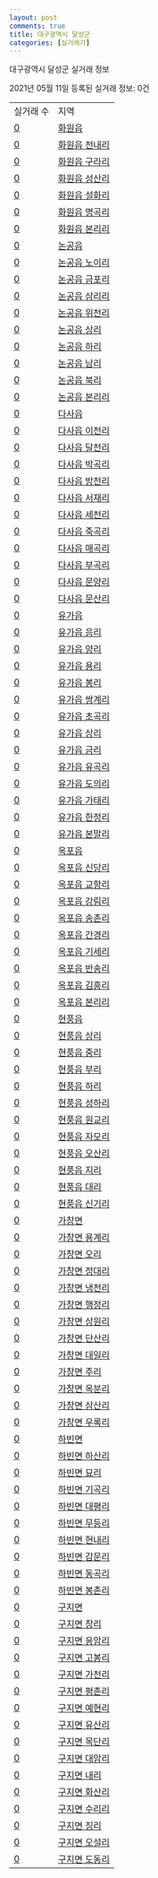 ```yaml
---
layout: post
comments: true
title: 대구광역시 달성군
categories: [실거래가]
---
```


대구광역시 달성군 실거래 정보

2021년 05월 11일 등록된 실거래 정보: 0건


<table>
  <tr>
    <td>실거래 수</td>
    <td>지역</td>
  </tr>

  
  <tr>
    <td><a href="2771025000.html">0</a></td>
    <td><a href="2771025000.html">화원읍</a></td>
  </tr>
    

  <tr>
    <td><a href="2771025021.html">0</a></td>
    <td><a href="2771025021.html">화원읍 천내리</a></td>
  </tr>
    

  <tr>
    <td><a href="2771025022.html">0</a></td>
    <td><a href="2771025022.html">화원읍 구라리</a></td>
  </tr>
    

  <tr>
    <td><a href="2771025023.html">0</a></td>
    <td><a href="2771025023.html">화원읍 성산리</a></td>
  </tr>
    

  <tr>
    <td><a href="2771025024.html">0</a></td>
    <td><a href="2771025024.html">화원읍 설화리</a></td>
  </tr>
    

  <tr>
    <td><a href="2771025025.html">0</a></td>
    <td><a href="2771025025.html">화원읍 명곡리</a></td>
  </tr>
    

  <tr>
    <td><a href="2771025026.html">0</a></td>
    <td><a href="2771025026.html">화원읍 본리리</a></td>
  </tr>
    

  <tr>
    <td><a href="2771025300.html">0</a></td>
    <td><a href="2771025300.html">논공읍</a></td>
  </tr>
    

  <tr>
    <td><a href="2771025321.html">0</a></td>
    <td><a href="2771025321.html">논공읍 노이리</a></td>
  </tr>
    

  <tr>
    <td><a href="2771025322.html">0</a></td>
    <td><a href="2771025322.html">논공읍 금포리</a></td>
  </tr>
    

  <tr>
    <td><a href="2771025323.html">0</a></td>
    <td><a href="2771025323.html">논공읍 삼리리</a></td>
  </tr>
    

  <tr>
    <td><a href="2771025324.html">0</a></td>
    <td><a href="2771025324.html">논공읍 위천리</a></td>
  </tr>
    

  <tr>
    <td><a href="2771025325.html">0</a></td>
    <td><a href="2771025325.html">논공읍 상리</a></td>
  </tr>
    

  <tr>
    <td><a href="2771025326.html">0</a></td>
    <td><a href="2771025326.html">논공읍 하리</a></td>
  </tr>
    

  <tr>
    <td><a href="2771025327.html">0</a></td>
    <td><a href="2771025327.html">논공읍 남리</a></td>
  </tr>
    

  <tr>
    <td><a href="2771025328.html">0</a></td>
    <td><a href="2771025328.html">논공읍 북리</a></td>
  </tr>
    

  <tr>
    <td><a href="2771025329.html">0</a></td>
    <td><a href="2771025329.html">논공읍 본리리</a></td>
  </tr>
    

  <tr>
    <td><a href="2771025600.html">0</a></td>
    <td><a href="2771025600.html">다사읍</a></td>
  </tr>
    

  <tr>
    <td><a href="2771025621.html">0</a></td>
    <td><a href="2771025621.html">다사읍 이천리</a></td>
  </tr>
    

  <tr>
    <td><a href="2771025622.html">0</a></td>
    <td><a href="2771025622.html">다사읍 달천리</a></td>
  </tr>
    

  <tr>
    <td><a href="2771025623.html">0</a></td>
    <td><a href="2771025623.html">다사읍 박곡리</a></td>
  </tr>
    

  <tr>
    <td><a href="2771025624.html">0</a></td>
    <td><a href="2771025624.html">다사읍 방천리</a></td>
  </tr>
    

  <tr>
    <td><a href="2771025625.html">0</a></td>
    <td><a href="2771025625.html">다사읍 서재리</a></td>
  </tr>
    

  <tr>
    <td><a href="2771025626.html">0</a></td>
    <td><a href="2771025626.html">다사읍 세천리</a></td>
  </tr>
    

  <tr>
    <td><a href="2771025627.html">0</a></td>
    <td><a href="2771025627.html">다사읍 죽곡리</a></td>
  </tr>
    

  <tr>
    <td><a href="2771025628.html">0</a></td>
    <td><a href="2771025628.html">다사읍 매곡리</a></td>
  </tr>
    

  <tr>
    <td><a href="2771025629.html">0</a></td>
    <td><a href="2771025629.html">다사읍 부곡리</a></td>
  </tr>
    

  <tr>
    <td><a href="2771025630.html">0</a></td>
    <td><a href="2771025630.html">다사읍 문양리</a></td>
  </tr>
    

  <tr>
    <td><a href="2771025631.html">0</a></td>
    <td><a href="2771025631.html">다사읍 문산리</a></td>
  </tr>
    

  <tr>
    <td><a href="2771025900.html">0</a></td>
    <td><a href="2771025900.html">유가읍</a></td>
  </tr>
    

  <tr>
    <td><a href="2771025921.html">0</a></td>
    <td><a href="2771025921.html">유가읍 음리</a></td>
  </tr>
    

  <tr>
    <td><a href="2771025922.html">0</a></td>
    <td><a href="2771025922.html">유가읍 양리</a></td>
  </tr>
    

  <tr>
    <td><a href="2771025923.html">0</a></td>
    <td><a href="2771025923.html">유가읍 용리</a></td>
  </tr>
    

  <tr>
    <td><a href="2771025924.html">0</a></td>
    <td><a href="2771025924.html">유가읍 봉리</a></td>
  </tr>
    

  <tr>
    <td><a href="2771025925.html">0</a></td>
    <td><a href="2771025925.html">유가읍 쌍계리</a></td>
  </tr>
    

  <tr>
    <td><a href="2771025926.html">0</a></td>
    <td><a href="2771025926.html">유가읍 초곡리</a></td>
  </tr>
    

  <tr>
    <td><a href="2771025927.html">0</a></td>
    <td><a href="2771025927.html">유가읍 상리</a></td>
  </tr>
    

  <tr>
    <td><a href="2771025928.html">0</a></td>
    <td><a href="2771025928.html">유가읍 금리</a></td>
  </tr>
    

  <tr>
    <td><a href="2771025929.html">0</a></td>
    <td><a href="2771025929.html">유가읍 유곡리</a></td>
  </tr>
    

  <tr>
    <td><a href="2771025930.html">0</a></td>
    <td><a href="2771025930.html">유가읍 도의리</a></td>
  </tr>
    

  <tr>
    <td><a href="2771025931.html">0</a></td>
    <td><a href="2771025931.html">유가읍 가태리</a></td>
  </tr>
    

  <tr>
    <td><a href="2771025932.html">0</a></td>
    <td><a href="2771025932.html">유가읍 한정리</a></td>
  </tr>
    

  <tr>
    <td><a href="2771025933.html">0</a></td>
    <td><a href="2771025933.html">유가읍 본말리</a></td>
  </tr>
    

  <tr>
    <td><a href="2771026200.html">0</a></td>
    <td><a href="2771026200.html">옥포읍</a></td>
  </tr>
    

  <tr>
    <td><a href="2771026221.html">0</a></td>
    <td><a href="2771026221.html">옥포읍 신당리</a></td>
  </tr>
    

  <tr>
    <td><a href="2771026222.html">0</a></td>
    <td><a href="2771026222.html">옥포읍 교항리</a></td>
  </tr>
    

  <tr>
    <td><a href="2771026223.html">0</a></td>
    <td><a href="2771026223.html">옥포읍 강림리</a></td>
  </tr>
    

  <tr>
    <td><a href="2771026224.html">0</a></td>
    <td><a href="2771026224.html">옥포읍 송촌리</a></td>
  </tr>
    

  <tr>
    <td><a href="2771026225.html">0</a></td>
    <td><a href="2771026225.html">옥포읍 간경리</a></td>
  </tr>
    

  <tr>
    <td><a href="2771026226.html">0</a></td>
    <td><a href="2771026226.html">옥포읍 기세리</a></td>
  </tr>
    

  <tr>
    <td><a href="2771026227.html">0</a></td>
    <td><a href="2771026227.html">옥포읍 반송리</a></td>
  </tr>
    

  <tr>
    <td><a href="2771026228.html">0</a></td>
    <td><a href="2771026228.html">옥포읍 김흥리</a></td>
  </tr>
    

  <tr>
    <td><a href="2771026229.html">0</a></td>
    <td><a href="2771026229.html">옥포읍 본리리</a></td>
  </tr>
    

  <tr>
    <td><a href="2771026500.html">0</a></td>
    <td><a href="2771026500.html">현풍읍</a></td>
  </tr>
    

  <tr>
    <td><a href="2771026521.html">0</a></td>
    <td><a href="2771026521.html">현풍읍 상리</a></td>
  </tr>
    

  <tr>
    <td><a href="2771026522.html">0</a></td>
    <td><a href="2771026522.html">현풍읍 중리</a></td>
  </tr>
    

  <tr>
    <td><a href="2771026523.html">0</a></td>
    <td><a href="2771026523.html">현풍읍 부리</a></td>
  </tr>
    

  <tr>
    <td><a href="2771026524.html">0</a></td>
    <td><a href="2771026524.html">현풍읍 하리</a></td>
  </tr>
    

  <tr>
    <td><a href="2771026525.html">0</a></td>
    <td><a href="2771026525.html">현풍읍 성하리</a></td>
  </tr>
    

  <tr>
    <td><a href="2771026526.html">0</a></td>
    <td><a href="2771026526.html">현풍읍 원교리</a></td>
  </tr>
    

  <tr>
    <td><a href="2771026527.html">0</a></td>
    <td><a href="2771026527.html">현풍읍 자모리</a></td>
  </tr>
    

  <tr>
    <td><a href="2771026528.html">0</a></td>
    <td><a href="2771026528.html">현풍읍 오산리</a></td>
  </tr>
    

  <tr>
    <td><a href="2771026529.html">0</a></td>
    <td><a href="2771026529.html">현풍읍 지리</a></td>
  </tr>
    

  <tr>
    <td><a href="2771026530.html">0</a></td>
    <td><a href="2771026530.html">현풍읍 대리</a></td>
  </tr>
    

  <tr>
    <td><a href="2771026531.html">0</a></td>
    <td><a href="2771026531.html">현풍읍 신기리</a></td>
  </tr>
    

  <tr>
    <td><a href="2771031000.html">0</a></td>
    <td><a href="2771031000.html">가창면</a></td>
  </tr>
    

  <tr>
    <td><a href="2771031021.html">0</a></td>
    <td><a href="2771031021.html">가창면 용계리</a></td>
  </tr>
    

  <tr>
    <td><a href="2771031022.html">0</a></td>
    <td><a href="2771031022.html">가창면 오리</a></td>
  </tr>
    

  <tr>
    <td><a href="2771031023.html">0</a></td>
    <td><a href="2771031023.html">가창면 정대리</a></td>
  </tr>
    

  <tr>
    <td><a href="2771031024.html">0</a></td>
    <td><a href="2771031024.html">가창면 냉천리</a></td>
  </tr>
    

  <tr>
    <td><a href="2771031025.html">0</a></td>
    <td><a href="2771031025.html">가창면 행정리</a></td>
  </tr>
    

  <tr>
    <td><a href="2771031026.html">0</a></td>
    <td><a href="2771031026.html">가창면 상원리</a></td>
  </tr>
    

  <tr>
    <td><a href="2771031027.html">0</a></td>
    <td><a href="2771031027.html">가창면 단산리</a></td>
  </tr>
    

  <tr>
    <td><a href="2771031028.html">0</a></td>
    <td><a href="2771031028.html">가창면 대일리</a></td>
  </tr>
    

  <tr>
    <td><a href="2771031029.html">0</a></td>
    <td><a href="2771031029.html">가창면 주리</a></td>
  </tr>
    

  <tr>
    <td><a href="2771031030.html">0</a></td>
    <td><a href="2771031030.html">가창면 옥분리</a></td>
  </tr>
    

  <tr>
    <td><a href="2771031031.html">0</a></td>
    <td><a href="2771031031.html">가창면 삼산리</a></td>
  </tr>
    

  <tr>
    <td><a href="2771031032.html">0</a></td>
    <td><a href="2771031032.html">가창면 우록리</a></td>
  </tr>
    

  <tr>
    <td><a href="2771033000.html">0</a></td>
    <td><a href="2771033000.html">하빈면</a></td>
  </tr>
    

  <tr>
    <td><a href="2771033021.html">0</a></td>
    <td><a href="2771033021.html">하빈면 하산리</a></td>
  </tr>
    

  <tr>
    <td><a href="2771033022.html">0</a></td>
    <td><a href="2771033022.html">하빈면 묘리</a></td>
  </tr>
    

  <tr>
    <td><a href="2771033023.html">0</a></td>
    <td><a href="2771033023.html">하빈면 기곡리</a></td>
  </tr>
    

  <tr>
    <td><a href="2771033024.html">0</a></td>
    <td><a href="2771033024.html">하빈면 대평리</a></td>
  </tr>
    

  <tr>
    <td><a href="2771033025.html">0</a></td>
    <td><a href="2771033025.html">하빈면 무등리</a></td>
  </tr>
    

  <tr>
    <td><a href="2771033026.html">0</a></td>
    <td><a href="2771033026.html">하빈면 현내리</a></td>
  </tr>
    

  <tr>
    <td><a href="2771033027.html">0</a></td>
    <td><a href="2771033027.html">하빈면 감문리</a></td>
  </tr>
    

  <tr>
    <td><a href="2771033028.html">0</a></td>
    <td><a href="2771033028.html">하빈면 동곡리</a></td>
  </tr>
    

  <tr>
    <td><a href="2771033029.html">0</a></td>
    <td><a href="2771033029.html">하빈면 봉촌리</a></td>
  </tr>
    

  <tr>
    <td><a href="2771038000.html">0</a></td>
    <td><a href="2771038000.html">구지면</a></td>
  </tr>
    

  <tr>
    <td><a href="2771038021.html">0</a></td>
    <td><a href="2771038021.html">구지면 창리</a></td>
  </tr>
    

  <tr>
    <td><a href="2771038022.html">0</a></td>
    <td><a href="2771038022.html">구지면 응암리</a></td>
  </tr>
    

  <tr>
    <td><a href="2771038023.html">0</a></td>
    <td><a href="2771038023.html">구지면 고봉리</a></td>
  </tr>
    

  <tr>
    <td><a href="2771038024.html">0</a></td>
    <td><a href="2771038024.html">구지면 가천리</a></td>
  </tr>
    

  <tr>
    <td><a href="2771038025.html">0</a></td>
    <td><a href="2771038025.html">구지면 평촌리</a></td>
  </tr>
    

  <tr>
    <td><a href="2771038026.html">0</a></td>
    <td><a href="2771038026.html">구지면 예현리</a></td>
  </tr>
    

  <tr>
    <td><a href="2771038027.html">0</a></td>
    <td><a href="2771038027.html">구지면 유산리</a></td>
  </tr>
    

  <tr>
    <td><a href="2771038028.html">0</a></td>
    <td><a href="2771038028.html">구지면 목단리</a></td>
  </tr>
    

  <tr>
    <td><a href="2771038029.html">0</a></td>
    <td><a href="2771038029.html">구지면 대암리</a></td>
  </tr>
    

  <tr>
    <td><a href="2771038030.html">0</a></td>
    <td><a href="2771038030.html">구지면 내리</a></td>
  </tr>
    

  <tr>
    <td><a href="2771038031.html">0</a></td>
    <td><a href="2771038031.html">구지면 화산리</a></td>
  </tr>
    

  <tr>
    <td><a href="2771038032.html">0</a></td>
    <td><a href="2771038032.html">구지면 수리리</a></td>
  </tr>
    

  <tr>
    <td><a href="2771038033.html">0</a></td>
    <td><a href="2771038033.html">구지면 징리</a></td>
  </tr>
    

  <tr>
    <td><a href="2771038034.html">0</a></td>
    <td><a href="2771038034.html">구지면 오설리</a></td>
  </tr>
    

  <tr>
    <td><a href="2771038035.html">0</a></td>
    <td><a href="2771038035.html">구지면 도동리</a></td>
  </tr>
    


</table>
    